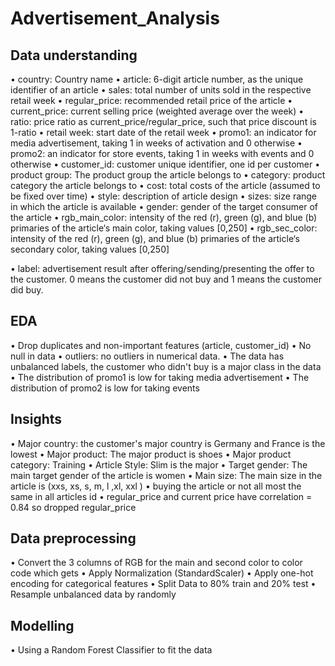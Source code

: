 # Advertisement_Analysis
##	Data understanding

•	country: Country name
•	article: 6-digit article number, as the unique identifier of an article
•	sales: total number of units sold in the respective retail week
•	regular_price: recommended retail price of the article
•	current_price: current selling price (weighted average over the week)
•	ratio: price ratio as current_price/regular_price, such that price discount is 1-ratio
•	retail week: start date of the retail week
•	promo1: an indicator for media advertisement, taking 1 in weeks of activation and 0 otherwise
•	promo2: an indicator for store events, taking 1 in weeks with events and 0 otherwise
•	customer_id: customer unique identifier, one id per customer
•	product group: The product group the article belongs to
•	category: product category the article belongs to
•	cost: total costs of the article (assumed to be fixed over time)
•	style: description of article design
•	sizes: size range in which the article is available
•	gender: gender of the target consumer of the article
•	rgb_main_color: intensity of the red (r), green (g), and blue (b) primaries of the article‘s main color, taking values [0,250]
•	rgb_sec_color: intensity of the red (r), green (g), and blue (b) primaries of the article‘s secondary color, taking values [0,250]

•	label: advertisement result after offering/sending/presenting the offer to the customer. 0 means the customer did not buy and 1 means the customer did buy.  

##	EDA
•	Drop duplicates and non-important features (article, customer_id)
•	No null in data
•	outliers: no outliers in numerical data. 
•	The data has unbalanced labels, the customer who didn't buy is a major class in the data
•	The distribution of promo1 is low for taking media advertisement
•	 The distribution of promo2 is low for taking events


##	Insights
•	Major country: the customer's major country is Germany and France is the lowest
•	Major product: The major product is shoes
•	Major product category: Training
•	Article Style: Slim is the major
•	Target gender: The main target gender of the article is women
•	Main size: The main size in the article is (xxs, xs, s, m, l ,xl, xxl ) 
•	buying the article or not all most the same in all articles id
•	regular_price and current price have correlation = 0.84 so dropped  regular_price
 

##	Data preprocessing
•	Convert the 3 columns of RGB for the main and second color to color code which gets 
•	Apply Normalization (StandardScaler)
•	Apply one-hot encoding for categorical features
•	Split Data to 80% train and 20% test
•	Resample unbalanced data by randomly

##	Modelling
•	Using a Random Forest Classifier to fit the data

